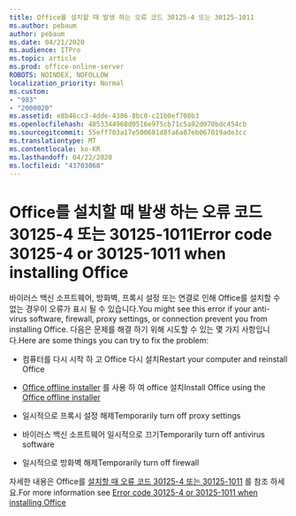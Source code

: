 ```yaml
---
title: Office를 설치할 때 발생 하는 오류 코드 30125-4 또는 30125-1011
ms.author: pebaum
author: pebaum
ms.date: 04/21/2020
ms.audience: ITPro
ms.topic: article
ms.prod: office-online-server
ROBOTS: NOINDEX, NOFOLLOW
localization_priority: Normal
ms.custom:
- "983"
- "2000020"
ms.assetid: e8b46cc3-4dde-4386-8bc0-c21b0ef708b3
ms.openlocfilehash: 4853344968d0516e975cb71c5a92d070bdc454cb
ms.sourcegitcommit: 55eff703a17e500681d8fa6a87eb067019ade3cc
ms.translationtype: MT
ms.contentlocale: ko-KR
ms.lasthandoff: 04/22/2020
ms.locfileid: "43703068"
---
```

# <a name="error-code-30125-4-or-30125-1011-when-installing-office"></a><span data-ttu-id="7defc-102">Office를 설치할 때 발생 하는 오류 코드 30125-4 또는 30125-1011</span><span class="sxs-lookup"><span data-stu-id="7defc-102">Error code 30125-4 or 30125-1011 when installing Office</span></span>

<span data-ttu-id="7defc-103">바이러스 백신 소프트웨어, 방화벽, 프록시 설정 또는 연결로 인해 Office를 설치할 수 없는 경우이 오류가 표시 될 수 있습니다.</span><span class="sxs-lookup"><span data-stu-id="7defc-103">You might see this error if your anti-virus software, firewall, proxy settings, or connection prevent you from installing Office.</span></span> <span data-ttu-id="7defc-104">다음은 문제를 해결 하기 위해 시도할 수 있는 몇 가지 사항입니다.</span><span class="sxs-lookup"><span data-stu-id="7defc-104">Here are some things you can try to fix the problem:</span></span>
  
- <span data-ttu-id="7defc-105">컴퓨터를 다시 시작 하 고 Office 다시 설치</span><span class="sxs-lookup"><span data-stu-id="7defc-105">Restart your computer and reinstall Office</span></span>

- <span data-ttu-id="7defc-106">[Office offline installer](https://support.office.com/article/f0a85fe7-118f-41cb-a791-d59cef96ad1c?wt.mc_id=Alchemy_ClientDIA) 를 사용 하 여 office 설치</span><span class="sxs-lookup"><span data-stu-id="7defc-106">Install Office using the [Office offline installer](https://support.office.com/article/f0a85fe7-118f-41cb-a791-d59cef96ad1c?wt.mc_id=Alchemy_ClientDIA)</span></span>

- <span data-ttu-id="7defc-107">일시적으로 프록시 설정 해제</span><span class="sxs-lookup"><span data-stu-id="7defc-107">Temporarily turn off proxy settings</span></span>

- <span data-ttu-id="7defc-108">바이러스 백신 소프트웨어 일시적으로 끄기</span><span class="sxs-lookup"><span data-stu-id="7defc-108">Temporarily turn off antivirus software</span></span>

- <span data-ttu-id="7defc-109">일시적으로 방화벽 해제</span><span class="sxs-lookup"><span data-stu-id="7defc-109">Temporarily turn off firewall</span></span>

<span data-ttu-id="7defc-110">자세한 내용은 Office를 [설치할 때 오류 코드 30125-4 또는 30125-1011](https://support.office.com/article/7bfabec6-76be-4cde-880e-819a9c569612?wt.mc_id=Alchemy_ClientDIA) 를 참조 하세요.</span><span class="sxs-lookup"><span data-stu-id="7defc-110">For more information see [Error code 30125-4 or 30125-1011 when installing Office](https://support.office.com/article/7bfabec6-76be-4cde-880e-819a9c569612?wt.mc_id=Alchemy_ClientDIA)</span></span>
  